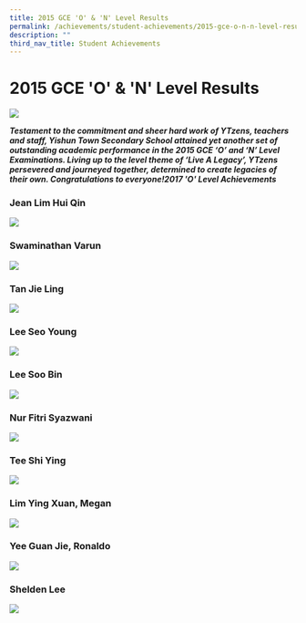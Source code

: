 ```yaml
---
title: 2015 GCE 'O' & 'N' Level Results
permalink: /achievements/student-achievements/2015-gce-o-n-n-level-results/
description: ""
third_nav_title: Student Achievements
---
```

# **2015 GCE 'O' & 'N' Level Results**

![](/images/2015%20Grad%20Cohort.jpg)

**_Testament to the commitment and sheer hard work of YTzens, teachers and staff, Yishun Town Secondary School attained yet another set of outstanding academic performance in the 2015 GCE ‘O’ and ‘N’ Level Examinations. Living up to the level theme of ‘Live A Legacy’, YTzens persevered and journeyed together, determined to create legacies of their own. Congratulations to everyone!2017 'O' Level Achievements_**


### Jean Lim Hui Qin

![](/images/786%20Jean%20Lim%20Hui%20Qin%202015%20(V11)%20(24Oct2019)%20(Poster%20Effect)%20(A).jpg)

### Swaminathan Varun

![](/images/786%20Swaminathan%20Varun%202015%20(V11)%20(24Oct2019)%20(Poster%20Effect)%20(A).jpg)


### Tan Jie Ling

![](/images/786%20Tan%20Jie%20Ling%202015%20(V11)%20(24Oct2019)%20(Poster%20Effect)%20(A).jpg)


### Lee Seo Young

![](/images/786%20Lee%20Seo%20Young%202015%20(V11)%20(24Oct2019)%20(Poster%20Effect)%20(A).jpg)

### Lee Soo Bin

![](/images/786%20Lee%20Soo%20Bin%202015%20(V11)%20(24Oct2019)%20(Poster%20Effect)%20(A).jpg)


### Nur Fitri Syazwani

![](/images/786%20Nur%20Fitri%202015%20(V11)%20(24Oct2019)%20(Poster%20Effect)%20(A).jpg)

### Tee Shi Ying

![](/images/786%20Tee%20Shi%20Ying%202015%20(V11)%20(24Oct2019)%20(Poster%20Effect)%20(A).jpg)

### Lim Ying Xuan, Megan

![](/images/786%20Lim%20Ying%20Xuan%202015%20(V11)%20(25Oct2019)%20(Poster%20Effect)%20(A).jpg)

### Yee Guan Jie, Ronaldo

![](/images/786%20Yee%20Guan%20Jie%202015%20(V11)%20(25Oct2019)%20(Poster%20Effect)%20(A).jpg)

### Shelden Lee
![](/images/786%20Shelden%20Lee%202015%20(V11)%20(25Oct2019)%20(Poster%20Effect)%20(A).jpg)